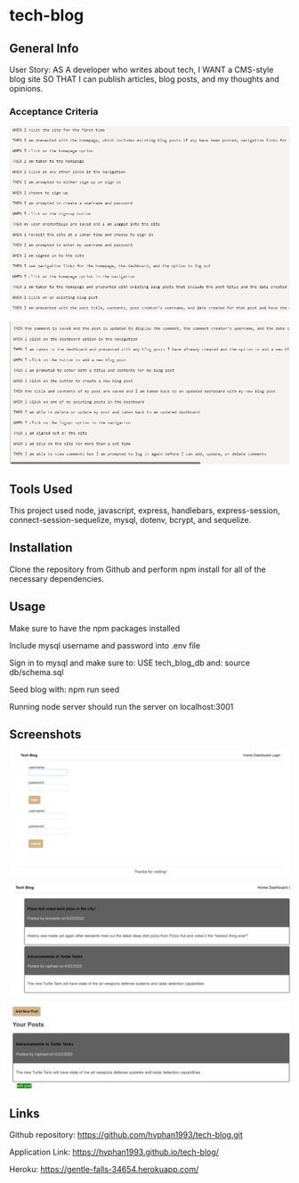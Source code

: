 # tech-blog

## General Info
User Story: 
AS A developer who writes about tech, I WANT a CMS-style blog site SO THAT I can publish articles, blog posts, and my thoughts and opinions.

### Acceptance Criteria
![acceptance criteria part 1](./public/images/acceptance1.png)

![acceptance criteria part 2](./public/images/acceptance2.png)

## Tools Used
This project used node, javascript, express, handlebars, express-session, connect-session-sequelize, mysql, dotenv, bcrypt, and sequelize.

## Installation
Clone the repository from Github and perform npm install for all of the necessary dependencies.

## Usage
Make sure to have the npm packages installed

Include mysql username and password into .env file

Sign in to mysql and make sure to: USE tech_blog_db and: source db/schema.sql

Seed blog with: npm run seed

Running node server should run the server on localhost:3001

## Screenshots
![login and signup page](./public/images/login%20and%20signup.png)

![homepage](./public/images/homepage%20sample.png)

![adding and editing user posts](./public/images/dashboard%20logged%20in%20view.png)

## Links
Github repository: https://github.com/hvphan1993/tech-blog.git

Application Link: https://hvphan1993.github.io/tech-blog/

Heroku: https://gentle-falls-34654.herokuapp.com/